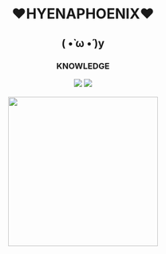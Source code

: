 <body>
<h1 align="center">❤HYENAPHOENIX❤</h1>
  <h2 align="center">( •̀ ω •́ )y</h2>
<div>
<h3 align="center">KNOWLEDGE</h3>
</div>
<div>
<p align="center"><img src="https://img.shields.io/badge/Python-3776AB?style=for-the-badge&logo=python&logoColor=white"/> <img src="https://img.shields.io/badge/C%2B%2B-00599C?style=for-the-badge&logo=c%2B%2B&logoColor=white"/>
<br>
<br>
<img src="https://media1.giphy.com/media/H4DjXQXamtTiIuCcRU/giphy.gif" align="center" height="300" width="300">
</div>
</body>
